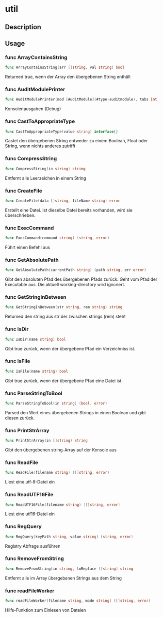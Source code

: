 # util

## Description

## Usage

### func  ArrayContainsString

```go
func ArrayContainsString(arr []string, val string) bool
```
Returned true, wenn der Array den übergebenen String enthält

### func  AuditModulePrinter

```go
func AuditModulePrinter(mod [AuditModule](#type-auditmodule), tabs int)
```
Konsolenausgaben (Debug)

### func  CastToAppropriateType

```go
func CastToAppropriateType(value string) interface{}
```
Castet den übergebenen String entweder zu einem Boolean, Float oder String, wenn
nichts anderes zutrifft

### func  CompressString

```go
func CompressString(in string) string
```
Entfernt alle Leerzeichen in einem String

### func  CreateFile

```go
func CreateFile(data []string, fileName string) error
```
Erstellt eine Datei. Ist dieselbe Datei bereits vorhanden, wird sie
überschrieben.

### func  ExecCommand

```go
func ExecCommand(command string) (string, error)
```
Führt einen Befehl aus

### func  GetAbsolutePath

```go
func GetAbsolutePath(currentPath string) (path string, err error)
```
Gibt den absoluten Pfad des übergebenen Pfads zurück. Geht vom Pfad der
Executable aus. Die aktuell working-directory wird ignoriert.

### func  GetStringInBetween

```go
func GetStringInBetween(str string, rem string) string
```
Returned den string aus str der zwischen strings (rem) steht

### func  IsDir

```go
func IsDir(name string) bool
```
Gibt true zurück, wenn der übergebene Pfad ein Verzeichniss ist.

### func  IsFile

```go
func IsFile(name string) bool
```
Gibt true zurück, wenn der übergebene Pfad eine Datei ist.

### func  ParseStringToBool

```go
func ParseStringToBool(in string) (bool, error)
```
Parsed den Wert eines übergebenen Strings in einen Boolean und gibt diesen
zurück.

### func  PrintStrArray

```go
func PrintStrArray(in []string) string
```
Gibt den übergebenen string-Array auf der Konsole aus

### func  ReadFile

```go
func ReadFile(filename string) ([]string, error)
```
Liest eine utf-8-Datei ein

### func  ReadUTF16File

```go
func ReadUTF16File(filename string) ([]string, error)
```
Liest eine utf16-Datei ein

### func  RegQuery

```go
func RegQuery(keyPath string, value string) (string, error)
```
Registry Abfrage ausführen

### func  RemoveFromString

```go
func RemoveFromString(in string, toReplace []string) string
```
Entfernt alle im Array übergebenen Strings aus dem String

### func  readFileWorker

```go
func readFileWorker(filename string, mode string) ([]string, error)
```
Hilfs-Funktion zum Einlesen von Dateien
